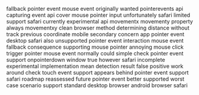 fallback pointer event mouse event originally wanted pointerevents api capturing event api cover mouse pointer input unfortunately safari limited support safari currently experimental api movementx movementy property always movementxy clean browser method determining distance without track previous coordinate mobile secondary concern app pointer event desktop safari also unsupported pointer event interaction mouse event fallback consequence supporting mouse pointer annoying mouse click trigger pointer mouse event normally could simple check pointer event support onpointerdown window true however safari incomplete experimental implementation mean detection result false positive work around check touch event support appears behind pointer event support safari roadmap reassessed future pointer event better supported worst case scenario support standard desktop browser android browser safari